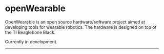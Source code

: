 openWearable
===========

OpenWearable is an open source hardware/software project aimed at developing
tools for wearable robotics. The hardware is designed on top of the TI
Beaglebone Black.

Currently in development.

-------------------------------------------------------------------------------

